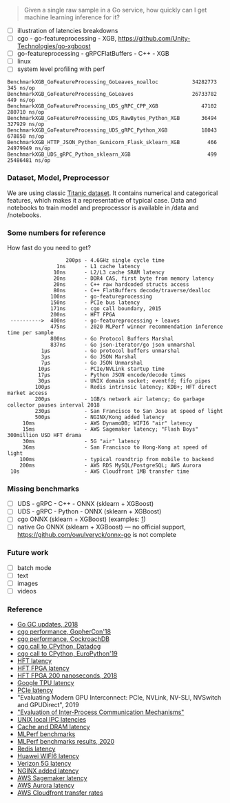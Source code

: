 > Given a single raw sample in a Go service, how quickly can I get machine learning inference for it?

- [ ] illustration of latencies breakdowns
- [ ] cgo - go-featureprocessing - XGB, https://github.com/Unity-Technologies/go-xgboost
- [ ] go-featureprocessing - gRPCFlatBuffers - C++ - XGB
- [ ] linux
- [ ] system level profiling with perf

```
BenchmarkXGB_GoFeatureProcessing_GoLeaves_noalloc           34282773          345 ns/op
BenchmarkXGB_GoFeatureProcessing_GoLeaves                   26733782          449 ns/op
BenchmarkXGB_GoFeatureProcessing_UDS_gRPC_CPP_XGB              47102       280710 ns/op
BenchmarkXGB_GoFeatureProcessing_UDS_RawBytes_Python_XGB       36494       327929 ns/op
BenchmarkXGB_GoFeatureProcessing_UDS_gRPC_Python_XGB           18043       678858 ns/op
BenchmarkXGB_HTTP_JSON_Python_Gunicorn_Flask_sklearn_XGB         466     24979949 ns/op
BenchmarkXGB_UDS_gRPC_Python_sklearn_XGB                         499     25486481 ns/op
```

### Dataset, Model, Preprocessor

We are using classic [Titanic dataset](https://www.kaggle.com/c/titanic).
It contains numerical and categorical features, which makes it a representative of typical case.
Data and notebooks to train model and preprocessor is available in /data and /notebooks.

### Some numbers for reference

How fast do you need to get?

```
                   200ps - 4.6GHz single cycle time
                1ns      - L1 cache latency
               10ns      - L2/L3 cache SRAM latency
               20ns      - DDR4 CAS, first byte from memory latency
               20ns      - C++ raw hardcoded structs access
               80ns      - C++ FlatBuffers decode/traverse/dealloc
              100ns      - go-featureprocessing
              150ns      - PCIe bus latency
              171ns      - cgo call boundary, 2015
              200ns      - HFT FPGA
 ---------->  400ns      - go-featureprocessing + leaves
              475ns      - 2020 MLPerf winner recommendation inference time per sample
              800ns      - Go Protocol Buffers Marshal
              837ns      - Go json-iterator/go json unmarshal
           1µs           - Go protocol buffers unmarshal
           3µs           - Go JSON Marshal
           7µs           - Go JSON Unmarshal
          10µs           - PCIe/NVLink startup time
          17µs           - Python JSON encode/decode times
          30µs           - UNIX domain socket; eventfd; fifo pipes
         100µs           - Redis intrinsic latency; KDB+; HFT direct market access
         200µs           - 1GB/s network air latency; Go garbage collector pauses interval 2018
         230µs           - San Francisco to San Jose at speed of light
         500µs           - NGINX/Kong added latency
     10ms                - AWS DynamoDB; WIFI6 "air" latency
     15ms                - AWS Sagemaker latency; "Flash Boys" 300million USD HFT drama
     30ms                - 5G "air" latency
     36ms                - San Francisco to Hong-Kong at speed of light
    100ms                - typical roundtrip from mobile to backend
    200ms                - AWS RDS MySQL/PostgreSQL; AWS Aurora
 10s                     - AWS Cloudfront 1MB transfer time
```

### Missing benchmarks

- [ ] UDS - gRPC - C++ - ONNX (sklearn + XGBoost)
- [ ] UDS - gRPC - Python - ONNX (sklearn + XGBoost)
- [ ] cgo ONNX (sklearn + XGBoost) (examples: [1](http://onnx.ai/sklearn-onnx/auto_examples/plot_pipeline_xgboost.html))
- [ ] native Go ONNX (sklearn + XGBoost) — no official support, https://github.com/owulveryck/onnx-go is not complete

### Future work

- [ ] batch mode
- [ ] text
- [ ] images
- [ ] videos

### Reference

- [Go GC updates, 2018](https://blog.golang.org/ismmkeynote)
- [cgo performance, GopherCon'18](https://about.sourcegraph.com/go/gophercon-2018-adventures-in-cgo-performance/)
- [cgo performance, CockroachDB](https://www.cockroachlabs.com/blog/the-cost-and-complexity-of-cgo/)
- [cgo call to CPython, Datadog](https://www.datadoghq.com/blog/engineering/cgo-and-python/)
- [cgo call to CPython, EuroPython'19](https://ep2019.europython.eu/talks/Zktoaai-golang-to-python/)
- [HFT latency](https://en.wikipedia.org/wiki/Ultra-low_latency_direct_market_access)
- [HFT FPGA latency](https://ieeexplore.ieee.org/document/6299067)
- [HFT FPGA 200 nanoseconds, 2018](https://apnews.com/press-release/pr-businesswire/2edb1f8f12d64ab490ef0c180e648e24)
- [Google TPU latency](https://ai.googleblog.com/2019/08/efficientnet-edgetpu-creating.html)
- [PCIe latency](https://www.cl.cam.ac.uk/research/srg/netos/projects/pcie-bench/neugebauer2018understanding.pdf)
- "Evaluating Modern GPU Interconnect: PCIe, NVLink, NV-SLI, NVSwitch and GPUDirect", 2019
- ["Evaluation of Inter-Process Communication Mechanisms"](http://pages.cs.wisc.edu/~adityav/Evaluation_of_Inter_Process_Communication_Mechanisms.pdf)
- [UNIX local IPC latencies](http://kamalmarhubi.com/blog/2015/06/10/some-early-linux-ipc-latency-data/)
- [Cache and DRAM latency](https://en.wikipedia.org/wiki/CPU_cache)
- [MLPerf benchmarks](https://github.com/mlcommons/inference)
- [MLPerf benchmarks results, 2020](https://mlperf.org/inference-results-0-7)
- [Redis latency](https://redis.io/topics/latency)
- [Huawei WIFI6 latency](https://e.huawei.com/sg/products/enterprise-networking/wlan/wifi-6)
- [Verizon 5G latency](https://www.verizon.com/about/our-company/5g/5g-latency)
- [NGINX added latency](https://www.nginx.com/blog/nginx-controller-api-management-module-vs-kong-performance-comparison/)
- [AWS Sagemaker latency](https://aws.amazon.com/blogs/machine-learning/load-test-and-optimize-an-amazon-sagemaker-endpoint-using-automatic-scaling/)
- [AWS Aurora latency](https://aws.amazon.com/blogs/database/using-aurora-to-drive-3x-latency-improvement-for-end-users/)
- [AWS Cloudfront transfer rates](https://media.amazonwebservices.com/FS_WP_AWS_CDN_CloudFront.pdf)
